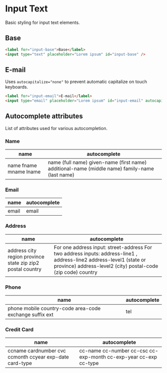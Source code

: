 # Input Text

Basic styling for input text elements.

## Base

```html
<label for="input-base">Base</label>
<input type="text" placeholder="Lorem ipsum" id="input-base" />
```

## E-mail

Uses `autocapitalize="none"` to prevent automatic capitalize on touch keyboards.

```html
<label for="input-email">E-mail</label>
<input type="email" placeholder="Lorem ipsum" id="input-email" autocapitalize="none" name="email" autocomplete="email"/>
```

## Autocomplete attributes

List of attributes used for various autocompletion.

### Name

| name | autocomplete |
|---|---|
| name fname mname lname | name (full name) given-name (first name) additional-name (middle name) family-name (last name) |

### Email

| name | autocomplete |
|---|---|
| email | email |

### Address

| name | autocomplete |
|---|---|
| address city region province state zip zip2 postal country | For one address input: street-address For two address inputs: address-line1 , address-line2 address-level1 (state or province) address-level2 (city) postal-code (zip code) country |

### Phone

| name | autocomplete |
|---|---|
| phone mobile country-code area-code exchange suffix ext | tel |

### Credit Card

| name | autocomplete |
|---|---|
| ccname cardnumber cvc ccmonth ccyear exp-date card-type | cc-name cc-number cc-csc cc-exp-month cc-exp-year cc-exp cc-type |
